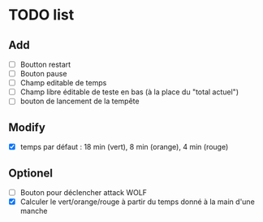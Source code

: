 # TODO list

## Add

- [ ] Boutton restart
- [ ] Bouton pause
- [ ] Champ editable de temps
- [ ] Champ libre éditable de teste en bas (à la place du "total actuel")
- [ ] bouton de lancement de la tempête

## Modify

- [x] temps par défaut : 18 min (vert), 8 min (orange), 4 min (rouge)

## Optionel

- [ ] Bouton pour déclencher attack WOLF
- [x] Calculer le vert/orange/rouge à partir du temps donné à la main d'une manche
